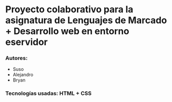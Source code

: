 <h1 >Proyecto colaborativo para la asignatura de Lenguajes de Marcado + Desarrollo web en entorno eservidor </h1>

<h3>Autores:</h3>
<ul>
<li>Suso</li>
<li>Alejandro</li>
<li>Bryan</li>
</ul>
<h3>Tecnologías usadas: HTML + CSS</h3>